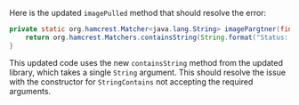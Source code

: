 Here is the updated `imagePulled` method that should resolve the error:

```java
private static org.hamcrest.Matcher<java.lang.String> imagePargtner(final java.lang.String image) {
    return org.hamcrest.Matchers.containsString(String.format("Status: Downloaded newer image for %s", image));
}
```

This updated code uses the new `containsString` method from the updated library, which takes a single `String` argument. This should resolve the issue with the constructor for `StringContains` not accepting the required arguments.